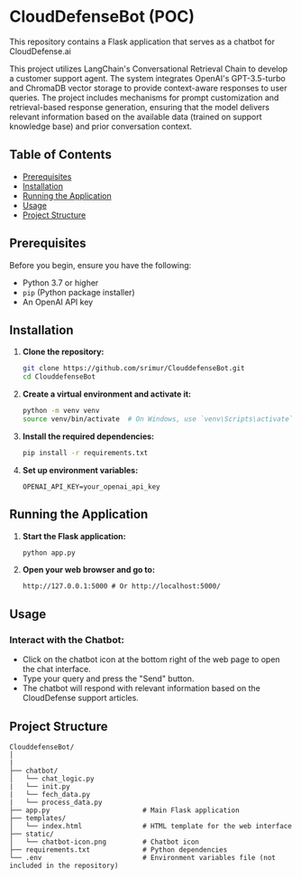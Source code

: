 # CloudDefenseBot (POC)

This repository contains a Flask application that serves as a chatbot for CloudDefense.ai
<br />

This project utilizes LangChain's Conversational Retrieval Chain to develop a customer support agent. The system integrates OpenAI's GPT-3.5-turbo and ChromaDB vector storage to provide context-aware responses to user queries. The project includes mechanisms for prompt customization and retrieval-based response generation, ensuring that the model delivers relevant information based on the available data (trained on support knowledge base) and prior conversation context.

## Table of Contents

- [Prerequisites](#prerequisites)
- [Installation](#installation)
- [Running the Application](#running-the-application)
- [Usage](#usage)
- [Project Structure](#project-structure)

## Prerequisites

Before you begin, ensure you have the following:

- Python 3.7 or higher
- `pip` (Python package installer)
- An OpenAI API key

## Installation

1. **Clone the repository:**

   ```bash
   git clone https://github.com/srimur/ClouddefenseBot.git
   cd ClouddefenseBot
   ```
2. **Create a virtual environment and activate it:**

   ```bash
   python -m venv venv
   source venv/bin/activate  # On Windows, use `venv\Scripts\activate`
   ```
3. **Install the required dependencies:**

   ```bash
   pip install -r requirements.txt
   ```
4. **Set up environment variables:**
   ```env
   OPENAI_API_KEY=your_openai_api_key
   ```

## Running the Application

1. **Start the Flask application:**
   ```bash
   python app.py
   ```
2. **Open your web browser and go to:**
   ```
   http://127.0.0.1:5000 # Or http://localhost:5000/
   ```

## Usage

### Interact with the Chatbot:
- Click on the chatbot icon at the bottom right of the web page to open the chat interface.
- Type your query and press the "Send" button.
- The chatbot will respond with relevant information based on the CloudDefense support articles.


## Project Structure

```
ClouddefenseBot/
│
|
├── chatbot/
│   └── chat_logic.py
|   └── init.py
|   └── fech_data.py
|   └── process_data.py
├── app.py                       # Main Flask application
├── templates/
│   └── index.html               # HTML template for the web interface
├── static/
│   └── chatbot-icon.png         # Chatbot icon
├── requirements.txt             # Python dependencies
└── .env                         # Environment variables file (not included in the repository)
```



